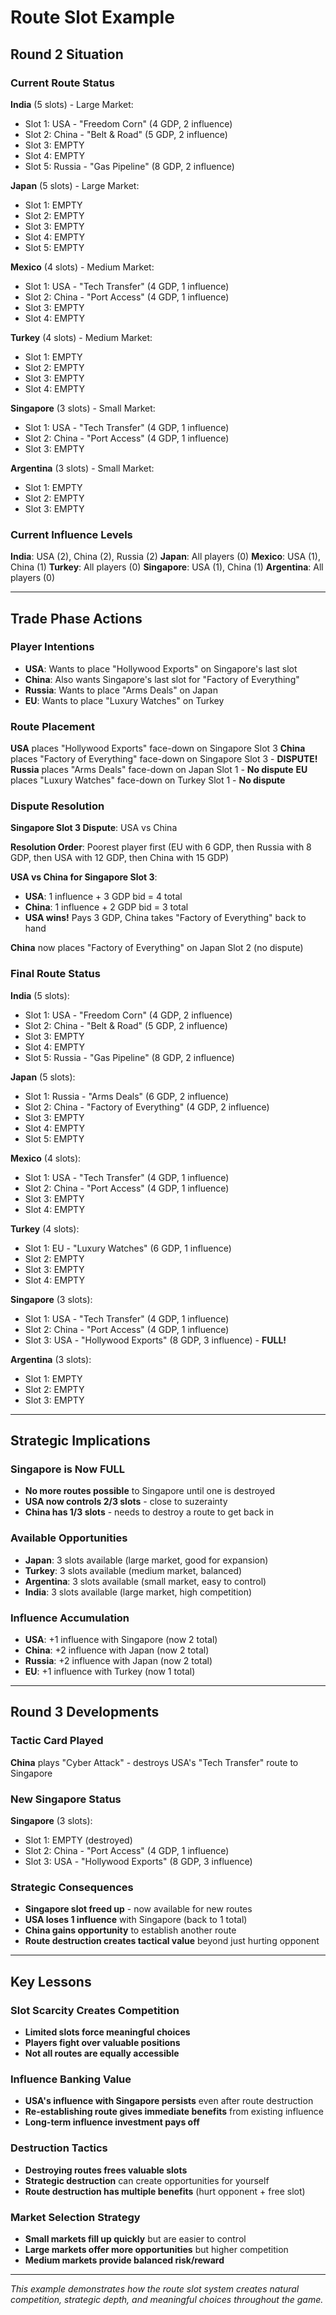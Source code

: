 # Route Slot Example

## Round 2 Situation

### Current Route Status

**India** (5 slots) - Large Market:
- Slot 1: USA - "Freedom Corn" (4 GDP, 2 influence)
- Slot 2: China - "Belt & Road" (5 GDP, 2 influence)  
- Slot 3: EMPTY
- Slot 4: EMPTY
- Slot 5: Russia - "Gas Pipeline" (8 GDP, 2 influence)

**Japan** (5 slots) - Large Market:
- Slot 1: EMPTY
- Slot 2: EMPTY
- Slot 3: EMPTY
- Slot 4: EMPTY
- Slot 5: EMPTY

**Mexico** (4 slots) - Medium Market:
- Slot 1: USA - "Tech Transfer" (4 GDP, 1 influence)
- Slot 2: China - "Port Access" (4 GDP, 1 influence)
- Slot 3: EMPTY
- Slot 4: EMPTY

**Turkey** (4 slots) - Medium Market:
- Slot 1: EMPTY
- Slot 2: EMPTY
- Slot 3: EMPTY
- Slot 4: EMPTY

**Singapore** (3 slots) - Small Market:
- Slot 1: USA - "Tech Transfer" (4 GDP, 1 influence)
- Slot 2: China - "Port Access" (4 GDP, 1 influence)
- Slot 3: EMPTY

**Argentina** (3 slots) - Small Market:
- Slot 1: EMPTY
- Slot 2: EMPTY
- Slot 3: EMPTY

### Current Influence Levels

**India**: USA (2), China (2), Russia (2)
**Japan**: All players (0)
**Mexico**: USA (1), China (1)
**Turkey**: All players (0)
**Singapore**: USA (1), China (1)
**Argentina**: All players (0)

---

## Trade Phase Actions

### Player Intentions
- **USA**: Wants to place "Hollywood Exports" on Singapore's last slot
- **China**: Also wants Singapore's last slot for "Factory of Everything"
- **Russia**: Wants to place "Arms Deals" on Japan
- **EU**: Wants to place "Luxury Watches" on Turkey

### Route Placement

**USA** places "Hollywood Exports" face-down on Singapore Slot 3
**China** places "Factory of Everything" face-down on Singapore Slot 3 - **DISPUTE!**
**Russia** places "Arms Deals" face-down on Japan Slot 1 - **No dispute**
**EU** places "Luxury Watches" face-down on Turkey Slot 1 - **No dispute**

### Dispute Resolution

**Singapore Slot 3 Dispute**: USA vs China

**Resolution Order**: Poorest player first (EU with 6 GDP, then Russia with 8 GDP, then USA with 12 GDP, then China with 15 GDP)

**USA vs China for Singapore Slot 3**:
- **USA**: 1 influence + 3 GDP bid = 4 total
- **China**: 1 influence + 2 GDP bid = 3 total
- **USA wins!** Pays 3 GDP, China takes "Factory of Everything" back to hand

**China** now places "Factory of Everything" on Japan Slot 2 (no dispute)

### Final Route Status

**India** (5 slots):
- Slot 1: USA - "Freedom Corn" (4 GDP, 2 influence)
- Slot 2: China - "Belt & Road" (5 GDP, 2 influence)
- Slot 3: EMPTY
- Slot 4: EMPTY
- Slot 5: Russia - "Gas Pipeline" (8 GDP, 2 influence)

**Japan** (5 slots):
- Slot 1: Russia - "Arms Deals" (6 GDP, 2 influence)
- Slot 2: China - "Factory of Everything" (4 GDP, 2 influence)
- Slot 3: EMPTY
- Slot 4: EMPTY
- Slot 5: EMPTY

**Mexico** (4 slots):
- Slot 1: USA - "Tech Transfer" (4 GDP, 1 influence)
- Slot 2: China - "Port Access" (4 GDP, 1 influence)
- Slot 3: EMPTY
- Slot 4: EMPTY

**Turkey** (4 slots):
- Slot 1: EU - "Luxury Watches" (6 GDP, 1 influence)
- Slot 2: EMPTY
- Slot 3: EMPTY
- Slot 4: EMPTY

**Singapore** (3 slots):
- Slot 1: USA - "Tech Transfer" (4 GDP, 1 influence)
- Slot 2: China - "Port Access" (4 GDP, 1 influence)
- Slot 3: USA - "Hollywood Exports" (8 GDP, 3 influence) - **FULL!**

**Argentina** (3 slots):
- Slot 1: EMPTY
- Slot 2: EMPTY
- Slot 3: EMPTY

---

## Strategic Implications

### Singapore is Now FULL
- **No more routes possible** to Singapore until one is destroyed
- **USA now controls 2/3 slots** - close to suzerainty
- **China has 1/3 slots** - needs to destroy a route to get back in

### Available Opportunities
- **Japan**: 3 slots available (large market, good for expansion)
- **Turkey**: 3 slots available (medium market, balanced)
- **Argentina**: 3 slots available (small market, easy to control)
- **India**: 3 slots available (large market, high competition)

### Influence Accumulation
- **USA**: +1 influence with Singapore (now 2 total)
- **China**: +2 influence with Japan (now 2 total)
- **Russia**: +2 influence with Japan (now 2 total)
- **EU**: +1 influence with Turkey (now 1 total)

---

## Round 3 Developments

### Tactic Card Played
**China** plays "Cyber Attack" - destroys USA's "Tech Transfer" route to Singapore

### New Singapore Status
**Singapore** (3 slots):
- Slot 1: EMPTY (destroyed)
- Slot 2: China - "Port Access" (4 GDP, 1 influence)
- Slot 3: USA - "Hollywood Exports" (8 GDP, 3 influence)

### Strategic Consequences
- **Singapore slot freed up** - now available for new routes
- **USA loses 1 influence** with Singapore (back to 1 total)
- **China gains opportunity** to establish another route
- **Route destruction creates tactical value** beyond just hurting opponent

---

## Key Lessons

### Slot Scarcity Creates Competition
- **Limited slots force meaningful choices**
- **Players fight over valuable positions**
- **Not all routes are equally accessible**

### Influence Banking Value
- **USA's influence with Singapore persists** even after route destruction
- **Re-establishing route gives immediate benefits** from existing influence
- **Long-term influence investment pays off**

### Destruction Tactics
- **Destroying routes frees valuable slots**
- **Strategic destruction** can create opportunities for yourself
- **Route destruction has multiple benefits** (hurt opponent + free slot)

### Market Selection Strategy
- **Small markets fill up quickly** but are easier to control
- **Large markets offer more opportunities** but higher competition
- **Medium markets provide balanced risk/reward**

---

*This example demonstrates how the route slot system creates natural competition, strategic depth, and meaningful choices throughout the game.*
